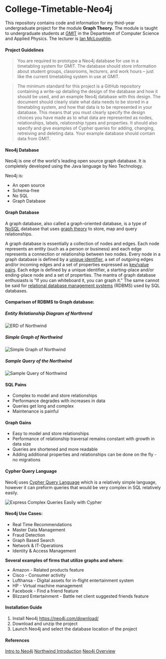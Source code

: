 # College-Timetable-Neo4j
This repository contains code and information for my third-year undergraduate project for the module **Graph Theory.**
The module is taught to undergraduate students at [GMIT](http://www.gmit.ie/) in the Department of Computer Science and Applied Physics.
The lecturer is [Ian McLoughlin](https://ianmcloughlin.github.io/).

#### Project Guidelines
> You are required to prototype a Neo4j database for use in a timetabling system for GMIT. The database should store information about student groups, classrooms, lecturers, and work hours – just like the current timetabling system in use at GMIT.

> The minimum standard for this project is a GitHub repository containing a write-up detailing the design of the database and how it should be used, and an example Neo4j database with this design. The document should clearly state what data needs to be stored in a timetabling system, and how that data is to be represented in your database. This means that you must clearly specify the design choices you have made as to what data are represented as nodes, relationships, labels, relationship types and properties. It should also specify and give examples of Cypher queries for adding, changing, retreiving and deleting data. Your example database should contain data from GMIT.

#### Neo4j Database
Neo4j is one of the world's leading open source graph database. It is completely developed using the Java language by Neo Technology.

Neo4j is:
* An open source
* Schema-free
* No SQL
* Graph Database

#### Graph Database
A graph database, also called a graph-oriented database, is a type of [NoSQL](https://en.wikipedia.org/wiki/NoSQL) database that uses [graph theory](https://en.wikipedia.org/wiki/Graph_theory) to store, map and query relationships.

A graph database is essentially a collection of nodes and edges. Each node represents an entity (such as a person or business) and each edge represents a connection or relationship between two nodes. Every node in a graph database is defined by a [unique identifier](https://en.wikipedia.org/wiki/Unique_identifier), a set of outgoing edges and/or incoming edges and a set of properties expressed as [key/value pairs](https://en.wikipedia.org/wiki/Attribute%E2%80%93value_pair). Each edge is defined by a unique identifier, a starting-place and/or ending-place node and a set of properties.  The mantra of graph database enthusiasts is "If you can whiteboard it, you can graph it." The same cannot be said for [relational database management systems](https://www.tutorialspoint.com/sql/sql-rdbms-concepts.htm) (RDBMS) used by SQL databases.

#### Comparison of RDBMS to Graph database:
##### Entity Relationship Diagram of Northrend
![ERD of Northwind](https://s3.amazonaws.com/dev.assets.neo4j.com/wp-content/uploads/Northwind_diagram.jpg)
##### Simple Graph of Northwind
![Simple Graph of Northwind](https://s3.amazonaws.com/dev.assets.neo4j.com/wp-content/uploads/northwind_graph_simple.png)
##### Sample Query of the Northwind
![Sample Query of Northwind](https://s3.amazonaws.com/dev.assets.neo4j.com/wp-content/uploads/northwind_graph_sample.png)

#### SQL Pains
* Complex to model and store relationships
* Performance degrades with increases in data
* Queries get long and complex
* Maintenance is painful

#### Graph Gains
* Easy to model and store relationships
* Performance of relationship traversal remains constant with growth in data size
* Queries are shortened and more readable
* Adding additional properties and relationships can be done on the fly - no migrations

#### Cypher Query Language
Neo4j uses [Cypher Query Language](https://en.wikipedia.org/wiki/Cypher_Query_Language) which is a relatively simple language, however it can preform queries that would be very complex in SQL relatively easily.

![Express Complex Queries Easily with Cypher](https://image.slidesharecdn.com/neo4jatlantagraphtalk09082016-160921141445/95/introducing-neo4j-18-638.jpg?cb=1474467344)

#### Neo4j Use Cases:
* Real Time Recommendations
* Master Data Management
* Fraud Detection
* Graph Based Search
* Network & IT-Operations
* Identity & Access Management

**Several examples of firms that utilize graphs and where:**
* Amazon - Related products feature
* Cisco - Consumer activity
* Lufthansa - Digital assets for in-flight entertainment system
* HP - Virtual machine management
* Facebook - Find a friend feature
* Blizzard Entertainment - Battle net client suggested friends feature

#### Installation Guide
1. Install Neo4j https://neo4j.com/download/
2. Download and unzip the project
3. Launch Neo4j and select the database location of the project

#### References
[Intro to Neo4j](https://www.youtube.com/watch?v=Yzbk6VaavoM)
[Northwind Introduction](https://neo4j.com/developer/guide-importing-data-and-etl/)
[Neo4j Overview](https://www.tutorialspoint.com/neo4j/neo4j_overview.htm)
